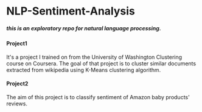 # NLP-Sentiment-Analysis

##### this is an exploratory repo for natural language processing. 


#### Project1
It's a project I trained on from the University of Washington Clustering course on Coursera. The goal of that project is to cluster similar documents extracted from wikipedia using K-Means clustering algorithm.

#### Project2
The aim of this project is to classify sentiment of Amazon baby products' reviews. 
